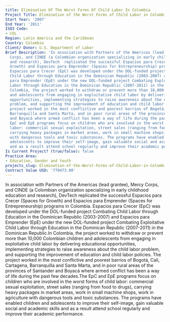 ```yaml
---
title: Elimination Of The Worst Forms Of Child Labor In Colombia
Project Title: Elimination of the Worst Forms of Child Labor in Colombia
Start Year: '2007'
End Year: '2011'
ISO3 Code:
- COL
Region: Latin America and the Caribbean
Country: Colombia
Client/ Donor: U.S. Department of Labor
Brief Description: 'In association with Partners of the Americas (lead grantee), Mercy
  Corps, and CINDE (a Colombian organization specializing in early childhood education
  and research), DevTech  replicated the successful Espacios para Crecer (Spaces for
  Growth) and Espacios para Emprender (Spaces for Entrepreneurship) programs in Colombia.
  Espacios para Crecer (EpC) was developed under the DOL-funded project Combating
  Child Labor through Education in the Dominican Republic (2003-2007) and Espacios
  para Emprender (EpE) under the new DOL-funded project Combating Exploitative Child
  Labor through Education in the Dominican Republic (2007-2011) in the Dominican Republic.In
  Colombia, the project worked to withdraw or prevent more than 10,000 Colombian children
  and adolescents from engaging in exploitative child labor by delivering educational
  opportunities, implementing strategies to raise awareness about the child labor
  problem, and supporting the improvement of education and child labor policies. The
  project worked in the most conflictive and poorest barrios of Bogotá, Cali, Cartagena,
  Barranquilla and Santa Marta, and in poor rural areas of the provinces of Santander
  and Boyacá where armed conflict has been a way of life during the past few decades.The
  EpC and EpE programs focus on children who are involved in the worst forms of child
  labor: commercial sexual exploitation, street sales (ranging from food to drugs),
  carrying heavy packages in market areas, work in small machine shops, work in agriculture
  with dangerous tools and toxic substances. The programs have enabled children and
  adolescents to improve their self-image, gain valuable social and academic skills
  and as a result attend school regularly and improve their academic performance.'
Is Current Project? (true/false): false
Practice Area:
- Education, Gender and Youth
projects_slug: Elimination-of-the-Worst-Forms-of-Child-Labor-in-Colombia
Contract Value USD: '770473.00'
---
```


In association with Partners of the Americas (lead grantee), Mercy Corps, and CINDE (a Colombian organization specializing in early childhood education and research), DevTech  replicated the successful Espacios para Crecer (Spaces for Growth) and Espacios para Emprender (Spaces for Entrepreneurship) programs in Colombia. Espacios para Crecer (EpC) was developed under the DOL-funded project Combating Child Labor through Education in the Dominican Republic (2003-2007) and Espacios para Emprender (EpE) under the new DOL-funded project Combating Exploitative Child Labor through Education in the Dominican Republic (2007-2011) in the Dominican Republic.In Colombia, the project worked to withdraw or prevent more than 10,000 Colombian children and adolescents from engaging in exploitative child labor by delivering educational opportunities, implementing strategies to raise awareness about the child labor problem, and supporting the improvement of education and child labor policies. The project worked in the most conflictive and poorest barrios of Bogotá, Cali, Cartagena, Barranquilla and Santa Marta, and in poor rural areas of the provinces of Santander and Boyacá where armed conflict has been a way of life during the past few decades.The EpC and EpE programs focus on children who are involved in the worst forms of child labor: commercial sexual exploitation, street sales (ranging from food to drugs), carrying heavy packages in market areas, work in small machine shops, work in agriculture with dangerous tools and toxic substances. The programs have enabled children and adolescents to improve their self-image, gain valuable social and academic skills and as a result attend school regularly and improve their academic performance.